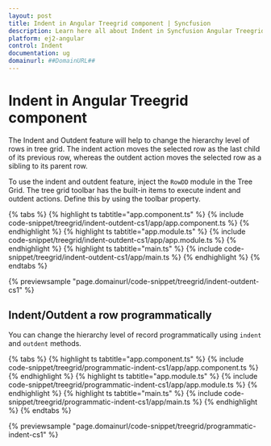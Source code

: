 ```yaml
---
layout: post
title: Indent in Angular Treegrid component | Syncfusion
description: Learn here all about Indent in Syncfusion Angular Treegrid component of Syncfusion Essential JS 2 and more.
platform: ej2-angular
control: Indent 
documentation: ug
domainurl: ##DomainURL##
---
```


# Indent in Angular Treegrid component

The Indent and Outdent feature will help to change the hierarchy level of rows in tree grid. The indent action moves the selected row as the last child of its previous row, whereas the outdent action moves the selected row as a sibling to its parent row.

To use the indent and outdent feature, inject the `RowDD` module in the Tree Grid. The tree grid toolbar has the built-in items to execute indent and outdent actions. Define this by using the toolbar property.

{% tabs %}
{% highlight ts tabtitle="app.component.ts" %}
{% include code-snippet/treegrid/indent-outdent-cs1/app/app.component.ts %}
{% endhighlight %}
{% highlight ts tabtitle="app.module.ts" %}
{% include code-snippet/treegrid/indent-outdent-cs1/app/app.module.ts %}
{% endhighlight %}
{% highlight ts tabtitle="main.ts" %}
{% include code-snippet/treegrid/indent-outdent-cs1/app/main.ts %}
{% endhighlight %}
{% endtabs %}
  
{% previewsample "page.domainurl/code-snippet/treegrid/indent-outdent-cs1" %}

## Indent/Outdent a row programmatically

You can change the hierarchy level of record programmatically using `indent` and `outdent` methods.

{% tabs %}
{% highlight ts tabtitle="app.component.ts" %}
{% include code-snippet/treegrid/programmatic-indent-cs1/app/app.component.ts %}
{% endhighlight %}
{% highlight ts tabtitle="app.module.ts" %}
{% include code-snippet/treegrid/programmatic-indent-cs1/app/app.module.ts %}
{% endhighlight %}
{% highlight ts tabtitle="main.ts" %}
{% include code-snippet/treegrid/programmatic-indent-cs1/app/main.ts %}
{% endhighlight %}
{% endtabs %}
  
{% previewsample "page.domainurl/code-snippet/treegrid/programmatic-indent-cs1" %}